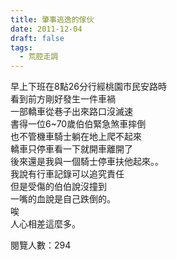 ```yaml
---
title: 肇事逃逸的傢伙
date: 2011-12-04
draft: false
tags:
  - 荒腔走調
---
```

早上下班在8點26分行經桃園市民安路時  
看到前方剛好發生一件車禍  
一部轎車從巷子出來路口沒滅速  
書得一位6~70歲伯伯緊急煞車摔倒  
也不管機車騎士躺在地上爬不起來  
轎車只停車看一下就開車離開了  
後來還是我與一個騎士停車扶他起來。。  
我說有行車記錄可以追究責任  
但是受傷的伯伯說沒撞到  
一嘴的血說是自己跌倒的。  
唉  
人心相差這麼多。  


閱覽人數：294